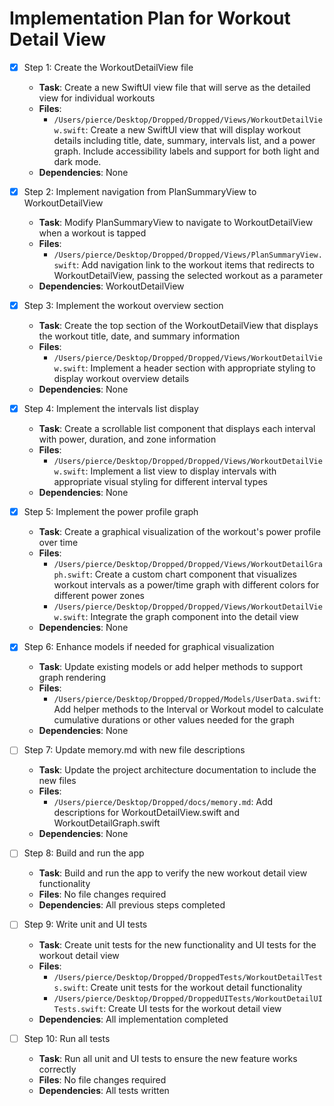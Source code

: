 # Implementation Plan for Workout Detail View

- [x] Step 1: Create the WorkoutDetailView file
  - **Task**: Create a new SwiftUI view file that will serve as the detailed view for individual workouts
  - **Files**:
    - `/Users/pierce/Desktop/Dropped/Dropped/Views/WorkoutDetailView.swift`: Create a new SwiftUI view that will display workout details including title, date, summary, intervals list, and a power graph. Include accessibility labels and support for both light and dark mode.
  - **Dependencies**: None

- [x] Step 2: Implement navigation from PlanSummaryView to WorkoutDetailView
  - **Task**: Modify PlanSummaryView to navigate to WorkoutDetailView when a workout is tapped
  - **Files**:
    - `/Users/pierce/Desktop/Dropped/Dropped/Views/PlanSummaryView.swift`: Add navigation link to the workout items that redirects to WorkoutDetailView, passing the selected workout as a parameter
  - **Dependencies**: WorkoutDetailView

- [x] Step 3: Implement the workout overview section
  - **Task**: Create the top section of the WorkoutDetailView that displays the workout title, date, and summary information
  - **Files**:
    - `/Users/pierce/Desktop/Dropped/Dropped/Views/WorkoutDetailView.swift`: Implement a header section with appropriate styling to display workout overview details
  - **Dependencies**: None

- [x] Step 4: Implement the intervals list display
  - **Task**: Create a scrollable list component that displays each interval with power, duration, and zone information
  - **Files**:
    - `/Users/pierce/Desktop/Dropped/Dropped/Views/WorkoutDetailView.swift`: Implement a list view to display intervals with appropriate visual styling for different interval types
  - **Dependencies**: None

- [x] Step 5: Implement the power profile graph
  - **Task**: Create a graphical visualization of the workout's power profile over time
  - **Files**:
    - `/Users/pierce/Desktop/Dropped/Dropped/Views/WorkoutDetailGraph.swift`: Create a custom chart component that visualizes workout intervals as a power/time graph with different colors for different power zones
    - `/Users/pierce/Desktop/Dropped/Dropped/Views/WorkoutDetailView.swift`: Integrate the graph component into the detail view
  - **Dependencies**: None

- [x] Step 6: Enhance models if needed for graphical visualization
  - **Task**: Update existing models or add helper methods to support graph rendering
  - **Files**:
    - `/Users/pierce/Desktop/Dropped/Dropped/Models/UserData.swift`: Add helper methods to the Interval or Workout model to calculate cumulative durations or other values needed for the graph
  - **Dependencies**: None

- [ ] Step 7: Update memory.md with new file descriptions
  - **Task**: Update the project architecture documentation to include the new files
  - **Files**:
    - `/Users/pierce/Desktop/Dropped/docs/memory.md`: Add descriptions for WorkoutDetailView.swift and WorkoutDetailGraph.swift
  - **Dependencies**: None

- [ ] Step 8: Build and run the app
  - **Task**: Build and run the app to verify the new workout detail view functionality
  - **Files**: No file changes required
  - **Dependencies**: All previous steps completed

- [ ] Step 9: Write unit and UI tests
  - **Task**: Create unit tests for the new functionality and UI tests for the workout detail view
  - **Files**:
    - `/Users/pierce/Desktop/Dropped/DroppedTests/WorkoutDetailTests.swift`: Create unit tests for the workout detail functionality
    - `/Users/pierce/Desktop/Dropped/DroppedUITests/WorkoutDetailUITests.swift`: Create UI tests for the workout detail view
  - **Dependencies**: All implementation completed

- [ ] Step 10: Run all tests
  - **Task**: Run all unit and UI tests to ensure the new feature works correctly
  - **Files**: No file changes required
  - **Dependencies**: All tests written
